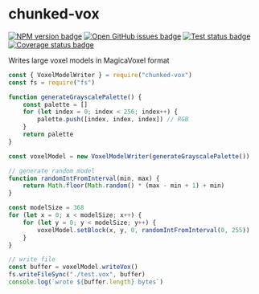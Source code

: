 # chunked-vox

[![NPM version badge](https://img.shields.io/npm/v/chunked-vox.svg)](http://npmjs.com/package/chunked-vox)
[![Open GitHub issues badge](https://img.shields.io/github/issues/bunnynabbit/chunked-vox)](https://github.com/BunnyNabbit/chunked-vox/issues)
[![Test status badge](https://github.com/BunnyNabbit/chunked-vox/actions/workflows/ci.yml/badge.svg)](https://github.com/BunnyNabbit/chunked-vox/actions/workflows/ci.yml)
[![Coverage status badge](https://coveralls.io/repos/github/BunnyNabbit/chunked-vox/badge.svg?branch=main)](https://coveralls.io/github/BunnyNabbit/chunked-vox?branch=main)

Writes large voxel models in MagicaVoxel format
```js
const { VoxelModelWriter } = require("chunked-vox")
const fs = require("fs")

function generateGrayscalePalette() {
	const palette = []
	for (let index = 0; index < 256; index++) {
		palette.push([index, index, index]) // RGB
	}
	return palette
}

const voxelModel = new VoxelModelWriter(generateGrayscalePalette())

// generate random model
function randomIntFromInterval(min, max) {
	return Math.floor(Math.random() * (max - min + 1) + min)
}

const modelSize = 368
for (let x = 0; x < modelSize; x++) {
	for (let y = 0; y < modelSize; y++) {
		voxelModel.setBlock(x, y, 0, randomIntFromInterval(0, 255))
	}
}

// write file
const buffer = voxelModel.writeVox()
fs.writeFileSync("./test.vox", buffer)
console.log(`wrote ${buffer.length} bytes`)
```
